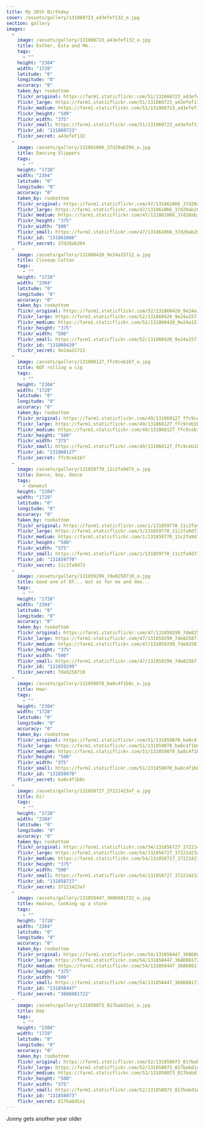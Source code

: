 ```yaml
---
title: My 26th Birthday
cover: /assets/gallery/131860723_a43efef132_o.jpg
section: gallery
images:
  - 
    image: /assets/gallery/131860723_a43efef132_o.jpg
    title: Esther, Esta and Me...
    tags:
      - ""
    height: "2304"
    width: "1728"
    latitude: "0"
    longitude: "0"
    accuracy: "0"
    taken_by: roobottom
    flickr_original: https://farm1.staticflickr.com/51/131860723_a43efef132_o.jpg
    flickr_large: https://farm1.staticflickr.com/51/131860723_a43efef132_b.jpg
    flickr_medium: https://farm1.staticflickr.com/51/131860723_a43efef132.jpg
    flickr_height: "500"
    flickr_width: "375"
    flickr_small: https://farm1.staticflickr.com/51/131860723_a43efef132_m.jpg
    flickr_id: "131860723"
    flickr_secret: a43efef132
  - 
    image: /assets/gallery/131861066_37d20ab204_o.jpg
    title: Dancing Slippers
    tags:
      - ""
    height: "1728"
    width: "2304"
    latitude: "0"
    longitude: "0"
    accuracy: "0"
    taken_by: roobottom
    flickr_original: https://farm1.staticflickr.com/47/131861066_37d20ab204_o.jpg
    flickr_large: https://farm1.staticflickr.com/47/131861066_37d20ab204_b.jpg
    flickr_medium: https://farm1.staticflickr.com/47/131861066_37d20ab204.jpg
    flickr_height: "375"
    flickr_width: "500"
    flickr_small: https://farm1.staticflickr.com/47/131861066_37d20ab204_m.jpg
    flickr_id: "131861066"
    flickr_secret: 37d20ab204
  - 
    image: /assets/gallery/131860420_9e24a15712_o.jpg
    title: Closeup Cotton
    tags:
      - ""
    height: "1728"
    width: "2304"
    latitude: "0"
    longitude: "0"
    accuracy: "0"
    taken_by: roobottom
    flickr_original: https://farm1.staticflickr.com/52/131860420_9e24a15712_o.jpg
    flickr_large: https://farm1.staticflickr.com/52/131860420_9e24a15712_b.jpg
    flickr_medium: https://farm1.staticflickr.com/52/131860420_9e24a15712.jpg
    flickr_height: "375"
    flickr_width: "500"
    flickr_small: https://farm1.staticflickr.com/52/131860420_9e24a15712_m.jpg
    flickr_id: "131860420"
    flickr_secret: 9e24a15712
  - 
    image: /assets/gallery/131860127_ffc9ceb1b7_o.jpg
    title: NOT rolling a cig
    tags:
      - ""
    height: "2304"
    width: "1728"
    latitude: "0"
    longitude: "0"
    accuracy: "0"
    taken_by: roobottom
    flickr_original: https://farm1.staticflickr.com/49/131860127_ffc9ceb1b7_o.jpg
    flickr_large: https://farm1.staticflickr.com/49/131860127_ffc9ceb1b7_b.jpg
    flickr_medium: https://farm1.staticflickr.com/49/131860127_ffc9ceb1b7.jpg
    flickr_height: "500"
    flickr_width: "375"
    flickr_small: https://farm1.staticflickr.com/49/131860127_ffc9ceb1b7_m.jpg
    flickr_id: "131860127"
    flickr_secret: ffc9ceb1b7
  - 
    image: /assets/gallery/131859770_11c2fa9d73_o.jpg
    title: Dance, boy, dance
    tags:
      - danwest
    height: "2304"
    width: "1728"
    latitude: "0"
    longitude: "0"
    accuracy: "0"
    taken_by: roobottom
    flickr_original: https://farm1.staticflickr.com/1/131859770_11c2fa9d73_o.jpg
    flickr_large: https://farm1.staticflickr.com/1/131859770_11c2fa9d73_b.jpg
    flickr_medium: https://farm1.staticflickr.com/1/131859770_11c2fa9d73.jpg
    flickr_height: "500"
    flickr_width: "375"
    flickr_small: https://farm1.staticflickr.com/1/131859770_11c2fa9d73_m.jpg
    flickr_id: "131859770"
    flickr_secret: 11c2fa9d73
  - 
    image: /assets/gallery/131859299_7de8258710_o.jpg
    title: Good one of KT... but as for me and dee...
    tags:
      - ""
    height: "1728"
    width: "2304"
    latitude: "0"
    longitude: "0"
    accuracy: "0"
    taken_by: roobottom
    flickr_original: https://farm1.staticflickr.com/47/131859299_7de8258710_o.jpg
    flickr_large: https://farm1.staticflickr.com/47/131859299_7de8258710_b.jpg
    flickr_medium: https://farm1.staticflickr.com/47/131859299_7de8258710.jpg
    flickr_height: "375"
    flickr_width: "500"
    flickr_small: https://farm1.staticflickr.com/47/131859299_7de8258710_m.jpg
    flickr_id: "131859299"
    flickr_secret: 7de8258710
  - 
    image: /assets/gallery/131859070_ba8c4f1b8c_o.jpg
    title: How!
    tags:
      - ""
    height: "2304"
    width: "1728"
    latitude: "0"
    longitude: "0"
    accuracy: "0"
    taken_by: roobottom
    flickr_original: https://farm1.staticflickr.com/51/131859070_ba8c4f1b8c_o.jpg
    flickr_large: https://farm1.staticflickr.com/51/131859070_ba8c4f1b8c_b.jpg
    flickr_medium: https://farm1.staticflickr.com/51/131859070_ba8c4f1b8c.jpg
    flickr_height: "500"
    flickr_width: "375"
    flickr_small: https://farm1.staticflickr.com/51/131859070_ba8c4f1b8c_m.jpg
    flickr_id: "131859070"
    flickr_secret: ba8c4f1b8c
  - 
    image: /assets/gallery/131858727_37221423af_o.jpg
    title: Oi!
    tags:
      - ""
    height: "1728"
    width: "2304"
    latitude: "0"
    longitude: "0"
    accuracy: "0"
    taken_by: roobottom
    flickr_original: https://farm1.staticflickr.com/54/131858727_37221423af_o.jpg
    flickr_large: https://farm1.staticflickr.com/54/131858727_37221423af_b.jpg
    flickr_medium: https://farm1.staticflickr.com/54/131858727_37221423af.jpg
    flickr_height: "375"
    flickr_width: "500"
    flickr_small: https://farm1.staticflickr.com/54/131858727_37221423af_m.jpg
    flickr_id: "131858727"
    flickr_secret: 37221423af
  - 
    image: /assets/gallery/131858447_3686081722_o.jpg
    title: Heaton, Cooking up a storm
    tags:
      - ""
    height: "1728"
    width: "2304"
    latitude: "0"
    longitude: "0"
    accuracy: "0"
    taken_by: roobottom
    flickr_original: https://farm1.staticflickr.com/54/131858447_3686081722_o.jpg
    flickr_large: https://farm1.staticflickr.com/54/131858447_3686081722_b.jpg
    flickr_medium: https://farm1.staticflickr.com/54/131858447_3686081722.jpg
    flickr_height: "375"
    flickr_width: "500"
    flickr_small: https://farm1.staticflickr.com/54/131858447_3686081722_m.jpg
    flickr_id: "131858447"
    flickr_secret: "3686081722"
  - 
    image: /assets/gallery/131858073_817babd1e1_o.jpg
    title: Dee
    tags:
      - ""
    height: "2304"
    width: "1728"
    latitude: "0"
    longitude: "0"
    accuracy: "0"
    taken_by: roobottom
    flickr_original: https://farm1.staticflickr.com/52/131858073_817babd1e1_o.jpg
    flickr_large: https://farm1.staticflickr.com/52/131858073_817babd1e1_b.jpg
    flickr_medium: https://farm1.staticflickr.com/52/131858073_817babd1e1.jpg
    flickr_height: "500"
    flickr_width: "375"
    flickr_small: https://farm1.staticflickr.com/52/131858073_817babd1e1_m.jpg
    flickr_id: "131858073"
    flickr_secret: 817babd1e1
---
```

Jonny gets another year older
